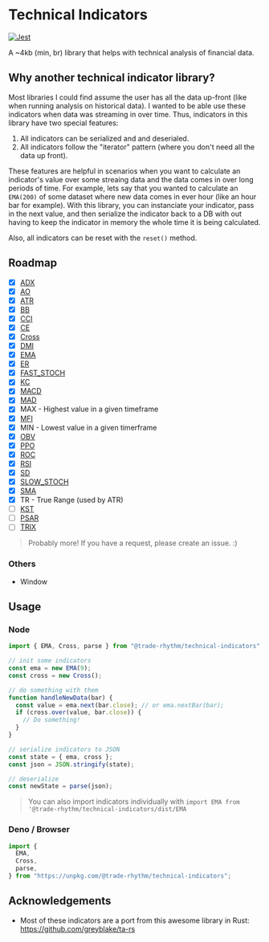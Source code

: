 # Technical Indicators

[![Jest](https://github.com/nicksrandall/technical-indicators/actions/workflows/main.yml/badge.svg)](https://github.com/nicksrandall/technical-indicators/actions/workflows/main.yml)

A ~4kb (min, br) library that helps with technical analysis of financial data.

## Why another technical indicator library?

Most libraries I could find assume the user has all the data up-front (like when running analysis on historical data). I wanted to be able use these indicators when data was streaming in over time. Thus, indicators in this library have two special features:

1. All indicators can be serialized and and deserialed.
2. All indicators follow the "iterator" pattern (where you don't need all the data up front).

These features are helpful in scenarios when you want to calculate an indicator's value over some streaing data and the data comes in over long periods of time. For example, lets say that you wanted to calculate an `EMA(200)` of some dataset where new data comes in ever hour (like an hour bar for example). With this library, you can instanciate your indicator, pass in the next value, and then serialize the indicator back to a DB with out having to keep the indicator in memory the whole time it is being calculated.

Also, all indicators can be reset with the `reset()` method. 

## Roadmap

- [x] [ADX](https://www.investopedia.com/terms/a/adx.asp)
- [x] [AO](https://www.moneycontrol.com/news/business/markets/technical-classroom-how-to-use-awesome-oscillator-in-trading-strategy-4201371.html)
- [x] [ATR](https://www.investopedia.com/terms/a/atr.asp)
- [x] [BB](https://www.investopedia.com/terms/b/bollingerbands.asp)
- [x] [CCI](https://www.investopedia.com/terms/c/commoditychannelindex.asp)
- [x] [CE](https://school.stockcharts.com/doku.php?id=technical_indicators:chandelier_exit)
- [x] [Cross](https://www.investopedia.com/terms/c/crossover.asp)
- [x] [DMI](https://www.investopedia.com/terms/d/dmi.asp)
- [x] [EMA](https://www.investopedia.com/terms/e/ema.asp)
- [x] [ER](https://www.investopedia.com/terms/e/efficiencyratio.asp)
- [x] [FAST_STOCH](https://www.investopedia.com/terms/s/stochasticoscillator.asp)
- [x] [KC](https://www.investopedia.com/terms/k/keltnerchannel.asp)
- [x] [MACD](https://www.investopedia.com/terms/m/macd.asp)
- [x] [MAD](https://en.wikipedia.org/wiki/Mean_absolute_deviation)
- [x] MAX - Highest value in a given timeframe
- [x] [MFI](https://www.investopedia.com/terms/m/mfi.asp)
- [x] MIN - Lowest value in a given timerframe
- [x] [OBV](https://www.investopedia.com/terms/o/onbalancevolume.asp)
- [x] [PPO](https://www.investopedia.com/terms/p/ppo.asp)
- [x] [ROC](https://www.investopedia.com/terms/p/pricerateofchange.asp)
- [x] [RSI](https://www.investopedia.com/terms/r/rsi.asp)
- [x] [SD](https://www.investopedia.com/terms/s/standarddeviation.asp)
- [x] [SLOW_STOCH](https://www.investopedia.com/terms/s/stochasticoscillator.asp)
- [x] [SMA](https://www.investopedia.com/terms/s/sma.asp)
- [x] TR - True Range (used by ATR)
- [ ] [KST](https://www.investopedia.com/terms/k/know-sure-thing-kst.asp)
- [ ] [PSAR](https://www.investopedia.com/terms/p/parabolicindicator.asp)
- [ ] [TRIX](https://www.investopedia.com/terms/t/trix.asp)

> Probably more! If you have a request, please create an issue. :)

### Others

- Window

## Usage

### Node

```js
import { EMA, Cross, parse } from "@trade-rhythm/technical-indicators";

// init some indicators
const ema = new EMA(9);
const cross = new Cross();

// do something with them
function handleNewData(bar) {
  const value = ema.next(bar.close); // or ema.nextBar(bar);
  if (cross.over(value, bar.close)) {
    // Do something!
  }
}

// serialize indicators to JSON
const state = { ema, cross };
const json = JSON.stringify(state);

// deserialize
const newState = parse(json);
```

> You can also import indicators individually with `import EMA from '@trade-rhythm/technical-indicators/dist/EMA`

### Deno / Browser

```js
import {
  EMA,
  Cross,
  parse,
} from "https://unpkg.com/@trade-rhythm/technical-indicators";
```

## Acknowledgements

- Most of these indicators are a port from this awesome library in Rust: https://github.com/greyblake/ta-rs
